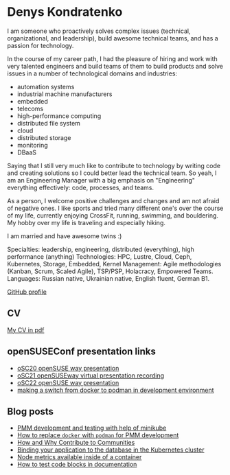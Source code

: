 # Denys Kondratenko

I am someone who proactively solves complex issues (technical, organizational, and leadership), build awesome technical teams, and has a passion for technology.

In the course of my career path, I had the pleasure of hiring and work with very talented engineers and build teams of them to build products and solve issues in a number of technological domains and industries:
  * automation systems
  * industrial machine manufacturers
  * embedded
  * telecoms
  * high-performance computing
  * distributed file system
  * cloud
  * distributed storage
  * monitoring
  * DBaaS

Saying that I still very much like to contribute to technology by writing code and creating solutions so I could better lead the technical team.
So yeah, I am an Engineering Manager with a big emphasis on "Engineering" everything effectively: code, processes, and teams.

As a person, I welcome positive challenges and changes and am not afraid of negative ones. I like sports and tried many different one's over the course of my life, currently enjoying CrossFit, running, swimming, and bouldering. My hobby over my life is traveling and especially hiking.

I am married and have awesome twins :)

Specialties: leadership, engineering, distributed (everything), high performance (anything)
Technologies: HPC, Lustre, Cloud, Ceph, Kubernetes, Storage, Embedded, Kernel
Management: Agile methodologies (Kanban, Scrum, Scaled Agile), TSP/PSP, Holacracy, Empowered Teams.
Languages: Russian native, Ukrainian native, English fluent, German B1.

[GitHub profile](https://github.com/denisok)

## CV

[My CV in pdf](./Resume-Denys-Kondratenko.pdf)

## openSUSEConf presentation links
* [oSC20 openSUSE way presentation](https://denisok.github.io/oSC/oSC20-openSUSEway.html)
* [oSC21 openSUSEway virtual presentation recording](https://www.youtube.com/watch?v=9dOjUs2LA6I&list=PL_AMhvchzBafs77OghDUqlDwrIBl9R5QW)
* [oSC22 openSUSE way presentation](https://denisok.github.io/oSC/oSC22-openSUSEway.html)
* [making a switch from docker to podman in development environment](https://denisok.github.io/oSC/switch_docker_podman_dev_env.html)

## Blog posts
* [PMM development and testing with help of minikube](https://percona.community/blog/2021/12/20/pmm-minikube-postgres/)
* [How to replace `docker` with `podman` for PMM development](https://percona.community/blog/2021/12/27/replace-docker-with-podman-for-pmm-dev/)
* [How and Why Contribute to Communities](https://percona.community/blog/2022/05/30/csi-minikube-multinode/)
* [Binding your application to the database in the Kubernetes cluster](https://percona.community/blog/2023/01/24/k8s-app-db-binding/)
* [Node metrics available inside of a container](https://percona.community/blog/2023/02/06/node-metrics-container/)
* [How to test code blocks in documentation](https://percona.community/blog/2023/02/28/doc-testing/)
